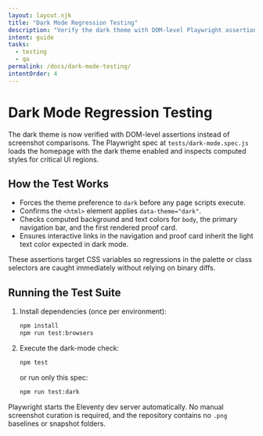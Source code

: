 ```yaml
---
layout: layout.njk
title: "Dark Mode Regression Testing"
description: "Verify the dark theme with DOM-level Playwright assertions instead of screenshots."
intent: guide
tasks:
  - testing
  - qa
permalink: /docs/dark-mode-testing/
intentOrder: 4
---
```


# Dark Mode Regression Testing

The dark theme is now verified with DOM-level assertions instead of screenshot comparisons. The Playwright spec at `tests/dark-mode.spec.js` loads the homepage with the dark theme enabled and inspects computed styles for critical UI regions.

## How the Test Works
- Forces the theme preference to `dark` before any page scripts execute.
- Confirms the `<html>` element applies `data-theme="dark"`.
- Checks computed background and text colors for `body`, the primary navigation bar, and the first rendered proof card.
- Ensures interactive links in the navigation and proof card inherit the light text color expected in dark mode.

These assertions target CSS variables so regressions in the palette or class selectors are caught immediately without relying on binary diffs.

## Running the Test Suite
1. Install dependencies (once per environment):
   ```bash
   npm install
   npm run test:browsers
   ```
2. Execute the dark-mode check:
   ```bash
   npm test
   ```
   or run only this spec:
   ```bash
   npm run test:dark
   ```

Playwright starts the Eleventy dev server automatically. No manual screenshot curation is required, and the repository contains no `.png` baselines or snapshot folders.
